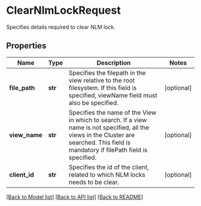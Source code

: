 # ClearNlmLockRequest

Specifies details required to clear NLM lock.

## Properties
Name | Type | Description | Notes
------------ | ------------- | ------------- | -------------
**file_path** | **str** | Specifies the filepath in the view relative to the root filesystem. If this field is specified, viewName field must also be specified. | [optional] 
**view_name** | **str** | Specifies the name of the View in which to search. If a view name is not specified, all the views in the Cluster are searched. This field is mandatory if filePath field is specified. | [optional] 
**client_id** | **str** | Specifies the id of the client, related to which NLM locks needs to be clear. | [optional] 

[[Back to Model list]](../README.md#documentation-for-models) [[Back to API list]](../README.md#documentation-for-api-endpoints) [[Back to README]](../README.md)


